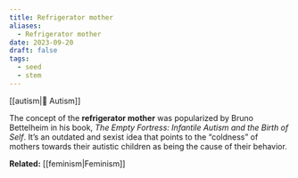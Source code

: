 ```yaml
---
title: Refrigerator mother
aliases:
  - Refrigerator mother
date: 2023-09-20
draft: false
tags:
  - seed
  - stem
---
```


[[autism|🧠 Autism]]

The concept of the **refrigerator mother** was popularized by Bruno Bettelheim in his book, *The Empty Fortress: Infantile Autism and the Birth of Self*. It’s an outdated and sexist idea that points to the “coldness” of mothers towards their autistic children as being the cause of their behavior.

**Related:** [[feminism|Feminism]]
